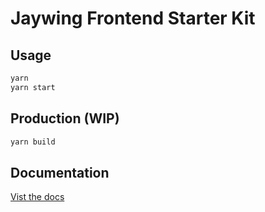 # Jaywing Frontend Starter Kit

## Usage

```bash
yarn
yarn start
```

## Production (WIP)

```bash
yarn build
```

## Documentation

[Vist the docs](https://jaywing.github.io/frontend-site-starter-kit-docs/)
